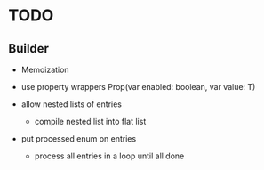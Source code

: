 # TODO

## Builder

* Memoization

* use property wrappers Prop<T>(var enabled: boolean, var value: T)

* allow nested lists of entries
  * compile nested list into flat list

* put processed enum on entries
  * process all entries in a loop until all done